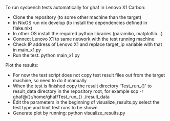 To run sysbench tests automatically for ghaf in Lenovo X1 Carbon:
- Clone the repository (to some other machine than the target)
- In NixOS run nix develop (to install the dependencies defined in flake.nix)
- In other OS install the required python libraries (paramiko, matplotlib...)
- Connect Lenovo X1 to same network with the test running machine
- Check IP address of Lenovo X1 and replace target_ip variable with that in main_x1.py
- Run the test: python main_x1.py

Plot the results:
- For now the test script does not copy test result files out from the target machine, so need to do it manually
- When the test is finished copy the result directory 'Test_run_{}' to result_data directory in the repository root, for example
    scp -r ghaf@{}:/home/ghaf/Test_run_{} ./result_data
- Edit the parameters in the beginning of visualize_results.py select the test type and limit test runs to be shown
- Generate plot by running: python visualize_results.py  
